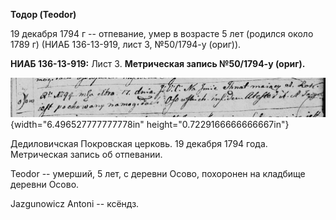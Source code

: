 **Тодор (Teodor)**

19 декабря 1794 г -- отпевание, умер в возрасте 5 лет (родился около
1789 г) (НИАБ 136-13-919, лист 3, №50/1794-у (ориг)).

**НИАБ 136-13-919:** Лист 3. **Метрическая запись №50/1794-у (ориг).**

![](./media/6da4369306bb6389dec0f967bd46ef9547ad859d.png){width="6.496527777777778in"
height="0.7229166666666667in"}

Дедиловичская Покровская церковь. 19 декабря 1794 года. Метрическая
запись об отпевании.

Teodor -- умерший, 5 лет, с деревни Осово, похоронен на кладбище деревни
Осово.

Jazgunowicz Antoni -- ксёндз.
